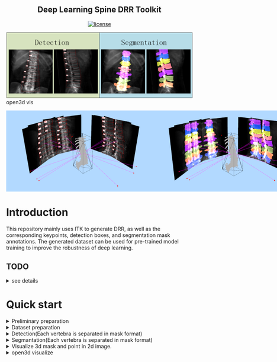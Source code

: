 <!--
 * @Description: 
 * @version: 
 * @Author: ThreeStones1029 2320218115@qq.com
 * @Date: 2024-03-26 12:44:24
 * @LastEditors: ShuaiLei
 * @LastEditTime: 2024-07-13 12:59:41
-->
<h2 align="center">Deep Learning Spine DRR Toolkit</h2>
<p align="center">
    <a href="https://github.com/ThreeStones1029/drr_utils/blob/main/LICENSE">
        <img alt="license" src="https://img.shields.io/badge/LICENSE-GPL%203.0-blue">
    </a>
</p>


![drr_utils_examples](document/drr_utils.png)
open3d vis
<div style="display: flex;">
    <img src="document/verse004_detection_example.png" alt="Image 1" width="400"; padding: 5px;">
    <img src="document/verse004_segmentation_example.png" alt="Image 2" width="400"; padding: 5px;">
</div>

# Introduction
This repository mainly uses ITK to generate DRR, as well as the corresponding keypoints, detection boxes, and segmentation mask annotations. The generated dataset can be used for pre-trained model training to improve the robustness of deep learning.

## TODO
<details>
<summary> see details </summary>

- [x] Detection(verse mask format)
- [x] Segmantation(verse mask format)
- [x] Keypoints dataset generate
- [x] 3D visualization(complete!)

</details>



# Quick start
<details>
<summary>Preliminary preparation</summary>

### ITK tool installation
[Official zip download address](https://docs.itk.org/en/latest/download.html)\
windows：You can skip this step without installing ITK.\
linux：Need to compile and install ITK tool, for specific installation can refer to [itkSoftwareGuide.](https://itk.org/ItkSoftwareGuide.pdf)\
[Here is my install process](document/Ubuntu_ITK_install.md).
</details>


<details>
<summary>Dataset preparation</summary>

[ct dataset format preparation tutorial](document/Dataset_prepare.md)
</details>

<details>
<summary>Detection(Each vertebra is separated in mask format)</summary>

### Dataset generation
```bash
python main_drr_detection_dataset.py -c config/detection_config.yml
```

### Parameter Configuration Description(detection_config.yml)
[Detection datasets to generate specific parameter descriptions](document/Detection_parameter_configuration_description.md)

### Code that is accidentally broken can be regenerated
The generated json file will be automatically saved after each CT generation. Due to accidental termination or active interruption, the generation can continue, and it is necessary to continue to generate and re-run the command
~~~bash
python main_drr_detection_dataset.py -c config/detection_config.yml
~~~
**Note:the CT that has been projected in the json file will be automatically detected, starting from the CT that has not been projected.**

### Regenerate the specified cts.
Sometimes, we main generate single ct wrong, but we don't want to regenerate all cts' drrs. So if you need regenerate the specified cts, just add the ct name in regenerate ct name list. Then run the follow Similar command.Or if you need regenerate all the drrs, just input -r all.
~~~bash
python main_drr_detection_dataset.py -c config/detection_config.yml -r ["du_xiang.nii.gz"] 
python main_drr_detection_dataset.py -c config/detection_config.yml -r all # if -r==all then will regenerate all cts drrs.
~~~

### Example
<div style="display: flex;">
    <img src="data/verse2020_test_detection_dataset/bbox_vis/verse004_AP_1.png" alt="Image 1" width="400"; padding: 5px;">
    <img src="data/verse2020_test_detection_dataset/bbox_vis/verse004_LA_1.png" alt="Image 2" width="400"; padding: 5px;">
</div>
</details>


<details>
<summary>Segmantation(Each vertebra is separated in mask format)</summary>

### Dataset generation
Running the command:
~~~python
python main_drr_segmentation_dataset.py -c config/segmentation_config.yml
~~~
### Parameter Configuration Description(segmentation_config.yml)
[Segmentation datasets to generate specific parameter descriptions](document/Segmentation_parameter_configuration_desription.md)

### Code that is accidentally broken can be regenerated
The generated json file will be automatically saved after each CT generation. Due to accidental termination or active interruption, the generation can continue, and it is necessary to continue to generate and re-run the command
~~~bash
python main_drr_segmentation_dataset.py -c config/segmentation_config.yml
~~~
**Note:The CT that has been projected in the json file will be automatically detected, and the CT that has not been projected will be started from the CT that has not been projected.**

### Regenerate the specified cts.
Sometimes, we main generate single ct wrong, but we don't want to regenerate all cts' drrs. So if you need regenerate the specified cts, just add the ct name in regenerate ct name list. Then run the follow Similar command.Or if you need regenerate all the drrs, just input -r all.
~~~bash
python main_drr_segmentation_dataset.py -c config/segmentation_config.yml -r ["du_xiang.nii.gz"] 
python main_drr_segmentation_dataset.py -c config/segmentation_config.yml -r all # if -r==all then will regenerate all cts drrs.
~~~

### Example
<div style="display: flex;">
    <img src="data/verse2020_test_segmentation_dataset/all/gt_mask_vis/verse004_AP_1.png" alt="Image 1" width="400"; padding: 5px;">
    <img src="data/verse2020_test_segmentation_dataset/all/gt_mask_vis/verse004_LA_1.png" alt="Image 2" width="400"; padding: 5px;">
</div>
</details>


<details>
<summary>Visualize 3d mask and point in 2d image.</summary>

```bash
python visual_tools/vis_3d_point_and_mask.py
```

### 3D points and mask project in 2D image.
![3D point and mask](data/verse2019_test/sub-verse012/sub-verse012_verse.png)
</details>

<details>
<summary>open3d visualize</summary>

```bash
python main_3d_vis.py
```
### Example
![single view](document/single_open3d.png)
![multi view](document/multi_open3d.png)
![detection view](document/verse004_detection_example.png)
![segmentation view](document/verse004_segmentation_example.png)
</details>


